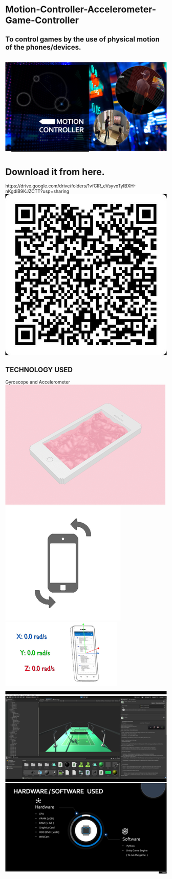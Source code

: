 # Motion-Controller-Accelerometer-Game-Controller
<h2>To control games by the use of physical motion of the phones/devices.</h2><br>
<img src="x1.png"><br>

<h1>Download it from here.</h1>
https://drive.google.com/drive/folders/1vfCIR_eVsyvxTyIBXH-nKgdiB9KJZCTT?usp=sharing<br>
<img src="gd.jpeg"><br>
<h2>TECHNOLOGY USED</h2>
Gyroscope and Accelerometer <br>
<img src="g1.gif"><br>
<img src="g2.gif"><br>
<img src="g3.gif"><br>

<img src="x4.png"><br>
<img src="x3.png"><br>
